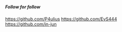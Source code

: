##### Follow for follow

https://github.com/P4ulius
https://github.com/EvS444
https://github.com/in-jun

